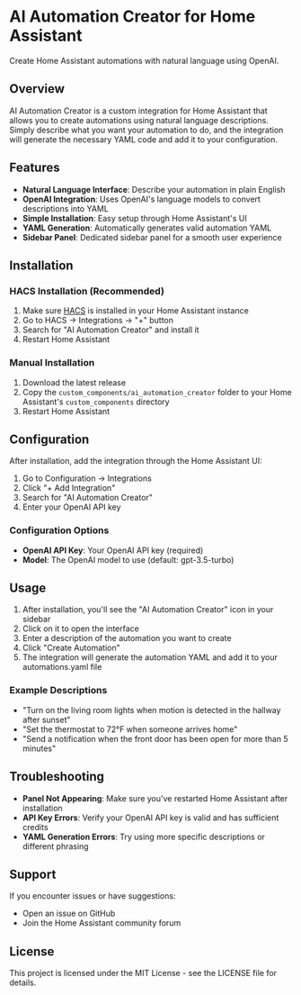 # AI Automation Creator for Home Assistant

Create Home Assistant automations with natural language using OpenAI.

## Overview

AI Automation Creator is a custom integration for Home Assistant that allows you to create automations using natural language descriptions. Simply describe what you want your automation to do, and the integration will generate the necessary YAML code and add it to your configuration.

## Features

- **Natural Language Interface**: Describe your automation in plain English
- **OpenAI Integration**: Uses OpenAI's language models to convert descriptions into YAML
- **Simple Installation**: Easy setup through Home Assistant's UI
- **YAML Generation**: Automatically generates valid automation YAML
- **Sidebar Panel**: Dedicated sidebar panel for a smooth user experience

## Installation

### HACS Installation (Recommended)

1. Make sure [HACS](https://hacs.xyz/) is installed in your Home Assistant instance
2. Go to HACS → Integrations → "+" button
3. Search for "AI Automation Creator" and install it
4. Restart Home Assistant

### Manual Installation

1. Download the latest release
2. Copy the `custom_components/ai_automation_creator` folder to your Home Assistant's `custom_components` directory
3. Restart Home Assistant

## Configuration

After installation, add the integration through the Home Assistant UI:

1. Go to Configuration → Integrations
2. Click "+ Add Integration"
3. Search for "AI Automation Creator"
4. Enter your OpenAI API key

### Configuration Options

- **OpenAI API Key**: Your OpenAI API key (required)
- **Model**: The OpenAI model to use (default: gpt-3.5-turbo)

## Usage

1. After installation, you'll see the "AI Automation Creator" icon in your sidebar
2. Click on it to open the interface
3. Enter a description of the automation you want to create
4. Click "Create Automation"
5. The integration will generate the automation YAML and add it to your automations.yaml file

### Example Descriptions

- "Turn on the living room lights when motion is detected in the hallway after sunset"
- "Set the thermostat to 72°F when someone arrives home"
- "Send a notification when the front door has been open for more than 5 minutes"

## Troubleshooting

- **Panel Not Appearing**: Make sure you've restarted Home Assistant after installation
- **API Key Errors**: Verify your OpenAI API key is valid and has sufficient credits
- **YAML Generation Errors**: Try using more specific descriptions or different phrasing

## Support

If you encounter issues or have suggestions:

- Open an issue on GitHub
- Join the Home Assistant community forum

## License

This project is licensed under the MIT License - see the LICENSE file for details.

